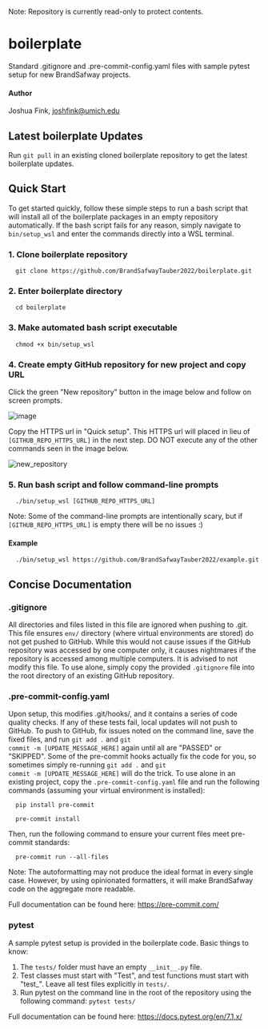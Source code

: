 Note: Repository is currently read-only to protect contents.

# boilerplate
Standard .gitignore and .pre-commit-config.yaml files with sample pytest setup for new BrandSafway projects.

#### Author
Joshua Fink, joshfink@umich.edu

## Latest boilerplate Updates
Run  <code>git pull</code>  in an existing cloned boilerplate repository to get the latest boilerplate updates.

## Quick Start
To get started quickly, follow these simple steps to run a bash script that will install all of the boilerplate packages in an empty repository automatically. If the bash script fails for any reason, simply navigate to <code>bin/setup_wsl</code> and enter the commands directly into a WSL terminal.

### 1. Clone boilerplate repository
<p><code>  git clone https://github.com/BrandSafwayTauber2022/boilerplate.git  </code></p>

### 2. Enter boilerplate directory
<p><code>  cd boilerplate  </code></p>

### 3. Make automated bash script executable
<p><code>  chmod +x bin/setup_wsl  </code></p>

### 4. Create empty GitHub repository for new project and copy URL
Click the green "New repository" button in the image below and follow on screen prompts.

![image](https://user-images.githubusercontent.com/49216284/179423914-4f6c2941-24ba-40b4-a9a4-79175ffe6770.png)

Copy the HTTPS url in "Quick setup". This HTTPS url will placed in lieu of  <code>[GITHUB_REPO_HTTPS_URL]</code>  in the next step. DO NOT execute any of the other commands seen in the image below.

![new_repository](https://user-images.githubusercontent.com/49216284/179423775-92d3c696-1c9f-42d5-9497-014ab85953b5.png)

### 5. Run bash script and follow command-line prompts
<p><code>  ./bin/setup_wsl [GITHUB_REPO_HTTPS_URL] </code></p>

Note: Some of the command-line prompts are intentionally scary, but if  <code>[GITHUB_REPO_HTTPS_URL]</code>  is empty there will be no issues :)

#### Example 
<p><code>  ./bin/setup_wsl https://github.com/BrandSafwayTauber2022/example.git </code></p>

## Concise Documentation

### .gitignore
All directories and files listed in this file are ignored when pushing to .git. This file ensures <code>env/</code> directory (where virtual environments are stored) do not get pushed to GitHub. While this would not cause issues if the GitHub repository was accessed by one computer only, it causes nightmares if the repository is accessed among multiple computers. It is advised to not modify this file. To use alone, simply copy the provided <code>.gitignore</code> file into the root directory of an existing GitHub repository.

### .pre-commit-config.yaml
Upon setup, this modifies .git/hooks/, and it contains a series of code quality checks. If any of these tests fail, local updates will not push to GitHub. To push to GitHub, fix issues noted on the command line, save the fixed files, and run  <code>git add .</code>  and  <code>git commit -m [UPDATE_MESSAGE_HERE]</code>  again until all are "PASSED" or "SKIPPED". Some of the pre-commit hooks actually fix the code for you, so sometimes simply re-running <code>git add .</code>  and  <code>git commit -m [UPDATE_MESSAGE_HERE]</code>  will do the trick. To use alone in an existing project, copy the <code>.pre-commit-config.yaml</code> file and run the following commands (assuming your virtual environment is installed):

<p><code>  pip install pre-commit  </code></p>
<p><code>  pre-commit install  </code></p>

Then, run the following command to ensure your current files meet pre-commit standards:
<p><code>  pre-commit run --all-files  </code></p>

Note: The autoformatting may not produce the ideal format in every single case. However, by using opinionated formatters, it will make BrandSafway code on the aggregate more readable.

Full documentation can be found here: https://pre-commit.com/

### pytest
A sample pytest setup is provided in the boilerplate code. Basic things to know:

1) The  <code>tests/</code>  folder must have an empty  <code>\_\_init\_\_.py</code> file.
2) Test classes must start with "Test", and test functions must start with "test_". Leave all test files explicitly in <code>tests/</code>.
3) Run pytest on the command line in the root of the repository using the following command: <code>pytest tests/</code>

Full documentation can be found here: https://docs.pytest.org/en/7.1.x/
